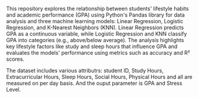 This repository explores the relationship between students' lifestyle habits and academic performance (GPA) using Python's Pandas library for data analysis and three machine learning models: Linear Regression, Logistic Regression, and K-Nearest Neighbors (KNN). Linear Regression predicts GPA as a continuous variable, while Logistic Regression and KNN classify GPA into categories (e.g., above/below average). The analysis highlights key lifestyle factors like study and sleep hours that influence GPA and evaluates the models' performance using metrics such as accuracy and R² scores.

The dataset includes various attributrs: student ID, Study Hours, Extracurricular Hours, Sleep Hours, Social Hours, Physical Hours and all are measured on per day basis. And the ouput parameter is GPA and Stress Level.
